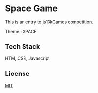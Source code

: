 
# Space Game

This is an entry to js13kGames competition.

Theme : SPACE

## Tech Stack

HTM, CSS, Javascript

  
## License

[MIT](https://choosealicense.com/licenses/mit/)

  